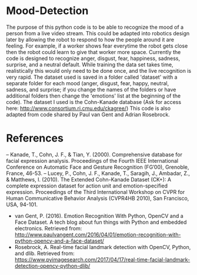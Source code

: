 # Mood-Detection
The purpose of this python code is to be able to recognize the mood of a person from a live video stream. This could be adapted into robotics design later by allowing the robot to respond to how the people around it are feeling. For example, if a worker shows fear everytime the robot gets close then the robot could learn to give that worker more space.
Currently the code is designed to recognize anger, disgust, fear, happiness, sadness, surprise, and a neutral default. While training the data set takes time, realistically this would only need to be done once, and the live recognition is very rapid.
The dataset used is saved in a folder called 'dataset' with a separate folder for each mood (anger, disgust, fear, happy, neutral, sadness, and surprise; if you change the names of the folders or have additional folders then change the 'emotions' list at the beginning of the code). The dataset I used is the Cohn-Kanade database (Ask for access here: http://www.consortium.ri.cmu.edu/ckagree/) This code is also adapted from code shared by Paul van Gent and Adrian Rosebrock.

# References
– Kanade, T., Cohn, J. F., & Tian, Y. (2000). Comprehensive database for facial expression analysis. Proceedings of the Fourth IEEE International Conference on Automatic Face and Gesture Recognition (FG’00), Grenoble, France, 46-53.
– Lucey, P., Cohn, J. F., Kanade, T., Saragih, J., Ambadar, Z., & Matthews, I. (2010). The Extended Cohn-Kanade Dataset (CK+): A complete expression dataset for action unit and emotion-specified expression. Proceedings of the Third International Workshop on CVPR for Human Communicative Behavior Analysis (CVPR4HB 2010), San Francisco, USA, 94-101.
- van Gent, P. (2016). Emotion Recognition With Python, OpenCV and a Face Dataset. A tech blog about fun things with Python and embedded electronics. Retrieved from:
http://www.paulvangent.com/2016/04/01/emotion-recognition-with-python-opencv-and-a-face-dataset/
- Rosebrock, A. Real-time facial landmark detection with OpenCV, Python, and dlib. Retrieved from:
https://www.pyimagesearch.com/2017/04/17/real-time-facial-landmark-detection-opencv-python-dlib/
